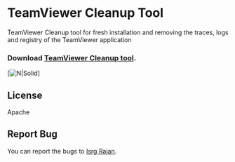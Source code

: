 # TeamViewer Cleanup Tool
TeamViewer Cleanup tool for fresh installation and removing the traces, logs and registry of the TeamViewer application

### Download [TeamViewer Cleanup tool](https://github.com/isrgrajan/TeamViewer-Cleanup-Tool/raw/master/TeamViewer%20Cleanup%20Tool.exe).

[![N|Solid](https://raw.githubusercontent.com/isrgrajan/TeamViewer-Cleanup-Tool/master/TeamViewer%20Cleanup%20Tool/ss-t.JPG)]

## License
Apache

## Report Bug
You can report the bugs to [Isrg Rajan](https://www.isrgrajan.com/contact).




